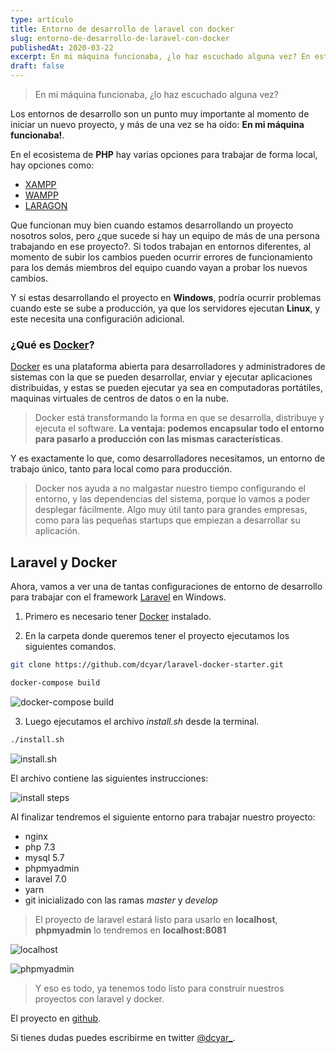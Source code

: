 ```yaml
---
type: artículo
title: Entorno de desarrollo de laravel con docker
slug: entorno-de-desarrollo-de-laravel-con-docker
publishedAt: 2020-03-22
excerpt: En mi máquina funcionaba, ¿lo haz escuchado alguna vez? En este post veremos como usar docker para crear un entorno de desarrollo para laravel y trabajar de forma mas profesional
draft: false
---
```


> En mi máquina funcionaba, ¿lo haz escuchado alguna vez?

Los entornos de desarrollo son un punto muy importante al momento de iniciar un nuevo proyecto, y más de una vez se ha oído: **En mi máquina funcionaba!**.

En el ecosistema de **PHP** hay varias opciones para trabajar de forma local, hay opciones como:

-   <a href="https://www.apachefriends.org/es/index.html" target="_blank" rel="nofollow">XAMPP</a>
-   <a href="http://www.wampserver.com/en/" target="_blank" rel="nofollow">WAMPP</a>
-   <a href="https://laragon.org/" target="_blank" rel="nofollow">LARAGON</a>

Que funcionan muy bien cuando estamos desarrollando un proyecto nosotros solos, pero ¿que sucede si hay un equipo de más de una persona trabajando en ese proyecto?. Si todos trabajan en entornos diferentes, al momento de subir los cambios pueden ocurrir errores de funcionamiento para los demás miembros del equipo cuando vayan a probar los nuevos cambios.

Y si estas desarrollando el proyecto en **Windows**, podría ocurrir problemas cuando este se sube a producción, ya que los servidores ejecutan **Linux**, y este necesita una configuración adicional.

### ¿Qué es <a href="https://www.docker.com/" target="_blank" rel="nofollow">Docker</a>?

<a href="https://www.docker.com/" target="_blank" rel="nofollow">Docker</a> es una plataforma abierta para desarrolladores y administradores de sistemas con la que se pueden desarrollar, enviar y ejecutar aplicaciones distribuidas, y estas se pueden ejecutar ya sea en computadoras portátiles, maquinas virtuales de centros de datos o en la nube.

> Docker está transformando la forma en que se desarrolla, distribuye y ejecuta el software. **La ventaja: podemos encapsular todo el entorno para pasarlo a producción con las mismas características**.

Y es exactamente lo que, como desarrolladores necesitamos, un entorno de trabajo único, tanto para local como para producción.

> Docker nos ayuda a no malgastar nuestro tiempo configurando el entorno, y las dependencias del sistema, porque lo vamos a poder desplegar fácilmente. Algo muy útil tanto para grandes empresas, como para las pequeñas startups que empiezan a desarrollar su aplicación.

## Laravel y Docker

Ahora, vamos a ver una de tantas configuraciones de entorno de desarrollo para trabajar con el framework <a href="https://laravel.com/" target="_blank" rel="nofollow">Laravel</a> en Windows.

1. Primero es necesario tener <a href="https://www.docker.com/" target="_blank" rel="nofollow">Docker</a> instalado.

2. En la carpeta donde queremos tener el proyecto ejecutamos los siguientes comandos.

```bash
git clone https://github.com/dcyar/laravel-docker-starter.git

docker-compose build
```

![docker-compose build](/images/laravel-docker/docker-compose-build.png)

3. Luego ejecutamos el archivo _install.sh_ desde la terminal.

```bash
./install.sh
```

![install.sh](/images/laravel-docker/install-sh.png)

El archivo contiene las siguientes instrucciones:

![install steps](/images/laravel-docker/steps.png)

Al finalizar tendremos el siguiente entorno para trabajar nuestro proyecto:

-   nginx
-   php 7.3
-   mysql 5.7
-   phpmyadmin
-   laravel 7.0
-   yarn
-   git inicializado con las ramas _master_ y _develop_

> El proyecto de laravel estará listo para usarlo en **localhost**, **phpmyadmin** lo tendremos en **localhost:8081**

![localhost](/images/laravel-docker/localhost.png)

![phpmyadmin](/images/laravel-docker/phpmyadmin.png)

> Y eso es todo, ya tenemos todo listo para construir nuestros proyectos con laravel y docker.

El proyecto en <a href="https://github.com/dcyar/laravel-docker-starter" target="_blank" rel="nofollow">github</a>.

Si tienes dudas puedes escribirme en twitter <a href="https://twitter.com/dcyar_" target="_blank" rel="nofollow">@dcyar\_</a>.
